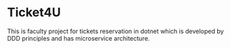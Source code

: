 # Ticket4U
This is faculty project for tickets reservation in dotnet which is developed by DDD principles and has microservice architecture.
